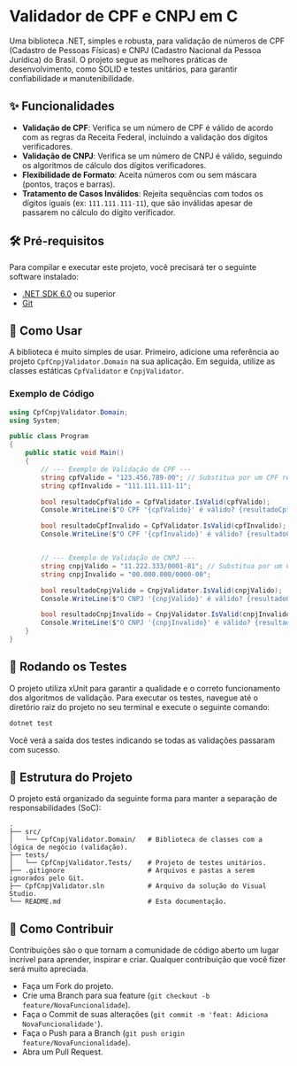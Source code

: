 # Validador de CPF e CNPJ em C #

Uma biblioteca .NET, simples e robusta, para validação de números de CPF (Cadastro de Pessoas Físicas) e CNPJ (Cadastro Nacional da Pessoa Jurídica) do Brasil. O projeto segue as melhores práticas de desenvolvimento, como SOLID e testes unitários, para garantir confiabilidade и manutenibilidade.

## ✨ Funcionalidades

- **Validação de CPF**: Verifica se um número de CPF é válido de acordo com as regras da Receita Federal, incluindo a validação dos dígitos verificadores.
- **Validação de CNPJ**: Verifica se um número de CNPJ é válido, seguindo os algoritmos de cálculo dos dígitos verificadores.
- **Flexibilidade de Formato**: Aceita números com ou sem máscara (pontos, traços e barras).
- **Tratamento de Casos Inválidos**: Rejeita sequências com todos os dígitos iguais (ex: `111.111.111-11`), que são inválidas apesar de passarem no cálculo do dígito verificador.

## 🛠️ Pré-requisitos

Para compilar e executar este projeto, você precisará ter o seguinte software instalado:

- [.NET SDK 6.0](https://dotnet.microsoft.com/download/dotnet/6.0) ou superior
- [Git](https://git-scm.com/)

## 🚀 Como Usar

A biblioteca é muito simples de usar. Primeiro, adicione uma referência ao projeto `CpfCnpjValidator.Domain` na sua aplicação. Em seguida, utilize as classes estáticas `CpfValidator` e `CnpjValidator`.

### Exemplo de Código

```csharp
using CpfCnpjValidator.Domain;
using System;

public class Program
{
    public static void Main()
    {
        // --- Exemplo de Validação de CPF ---
        string cpfValido = "123.456.789-00"; // Substitua por um CPF real para teste
        string cpfInvalido = "111.111.111-11";

        bool resultadoCpfValido = CpfValidator.IsValid(cpfValido);
        Console.WriteLine($"O CPF '{cpfValido}' é válido? {resultadoCpfValido}"); // Saída: True (se o CPF for válido)

        bool resultadoCpfInvalido = CpfValidator.IsValid(cpfInvalido);
        Console.WriteLine($"O CPF '{cpfInvalido}' é válido? {resultadoCpfInvalido}"); // Saída: False


        // --- Exemplo de Validação de CNPJ ---
        string cnpjValido = "11.222.333/0001-81"; // Substitua por um CNPJ real para teste
        string cnpjInvalido = "00.000.000/0000-00";

        bool resultadoCnpjValido = CnpjValidator.IsValid(cnpjValido);
        Console.WriteLine($"O CNPJ '{cnpjValido}' é válido? {resultadoCnpjValido}"); // Saída: True (se o CNPJ for válido)

        bool resultadoCnpjInvalido = CnpjValidator.IsValid(cnpjInvalido);
        Console.WriteLine($"O CNPJ '{cnpjInvalido}' é válido? {resultadoCnpjInvalido}"); // Saída: False
    }
}
````

## 🧪 Rodando os Testes

O projeto utiliza xUnit para garantir a qualidade e o correto funcionamento dos algoritmos de validação. Para executar os testes, navegue até o diretório raiz do projeto no seu terminal e execute o seguinte comando:

```bash
dotnet test
```

Você verá a saída dos testes indicando se todas as validações passaram com sucesso.

## 📁 Estrutura do Projeto

O projeto está organizado da seguinte forma para manter a separação de responsabilidades (SoC):

```
.
├── src/
│   └── CpfCnpjValidator.Domain/   # Biblioteca de classes com a lógica de negócio (validação).
├── tests/
│   └── CpfCnpjValidator.Tests/    # Projeto de testes unitários.
├── .gitignore                     # Arquivos e pastas a serem ignorados pelo Git.
├── CpfCnpjValidator.sln           # Arquivo da solução do Visual Studio.
└── README.md                      # Esta documentação.
```

## 🤝 Como Contribuir

Contribuições são o que tornam a comunidade de código aberto um lugar incrível para aprender, inspirar e criar. Qualquer contribuição que você fizer será muito apreciada.

- Faça um Fork do projeto.
- Crie uma Branch para sua feature (`git checkout -b feature/NovaFuncionalidade`).
- Faça o Commit de suas alterações (`git commit -m 'feat: Adiciona NovaFuncionalidade'`).
- Faça o Push para a Branch (`git push origin feature/NovaFuncionalidade`).
- Abra um Pull Request.
